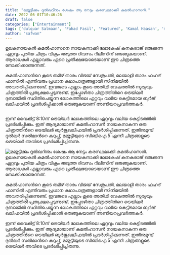 ```yaml
---
title: "മമ്മൂട്ടിക്കും ദുൽഖറിനും ശേഷം ആ നേട്ടം കരസ്ഥമാക്കി കമൽഹാസൻ."
date: 2022-06-01T10:46:26
draft: false
categories: ["Entertainment"]
tags: ['dulquar Salmaan', 'Fahad Fasil', 'Featured', 'Kamal Haasan', 'mammoottty', 'Vijay Sethupathi']
author: "safwan"
---
```


<!-- wp:paragraph -->
<p>ഉലകനായകൻ കമൽഹാസനെ നായകനാക്കി ലോകേഷ് കനകരാജ് ഒരുക്കുന്ന ഏറ്റവും പുതിയ ചിത്രം വിക്രം അടുത്ത ദിവസം റിലീസിന് ഒരുങ്ങുകയാണ്. ആരാധകർ എല്ലാവരും ഏറെ പ്രതീക്ഷയോടെയാണ് ഈ ചിത്രത്തെ നോക്കിക്കാണുന്നത്.</p>
<!-- /wp:paragraph -->

<!-- wp:paragraph -->
<p>കമൽഹാസൻറെ കൂടെ തമിഴ് താരം വിജയ് സേതുപതി, മലയാളി താരം ഫഹദ് ഫാസിൽ എന്നിവരും പ്രധാന കഥാപാത്രങ്ങളായി സിനിമയിൽ അവതരിപ്പിക്കുന്നുണ്ട്. ഇവരുടെ എല്ലാം കൂടെ അതിഥി വേഷത്തിൽ സൂര്യയും ചിത്രത്തിൽ പ്രത്യക്ഷപ്പെടുന്നുണ്ട്. ഇപ്പോഴിതാ ചിത്രത്തിൻറെ ട്രെയിലർ ദുബായിൽ സ്ഥിതിചെയ്യുന്ന ലോകത്തിലെ ഏറ്റവും വലിയ കെട്ടിടമായ ബുർജ് ഖലീഫയിൽ പ്രദർശിപ്പിക്കാൻ ഒരുങ്ങുകയാണ് അണിയറപ്രവർത്തകർ.</p>
<!-- /wp:paragraph -->

<!-- wp:image {"id":337416,"sizeSlug":"large"} -->
<figure class="wp-block-image size-large"><img src="https://cdn.boolokam.com/articles/2022/06/Vikram-posterart-674x1024.jpg" alt="" class="wp-image-337416"/></figure>
<!-- /wp:image -->

<!-- wp:paragraph -->
<p>ഇന്ന് വൈകിട്ട് 8:10ന് ട്രെയിലർ ലോകത്തിലെ ഏറ്റവും വലിയ കെട്ടിടത്തിൽ പ്രദർശിപ്പിക്കും. ഇത് ആദ്യമായാണ് കമൽഹാസൻ നായകനാകുന്ന ഒരു ചിത്രത്തിൻറെ ട്രെയിലർ ബുർജുഖലീഫയിൽ പ്രദർശിപ്പിക്കുന്നത്. ഇതിനുമുമ്പ് ദുൽഖർ സൽമാൻറെ കുറുപ്പ്, മമ്മൂട്ടിയുടെ സിബിഐ 5 എന്നീ ചിത്രങ്ങളുടെ ട്രെയിലർ അവിടെ പ്രദർശിപ്പിച്ചിരുന്നു.</p>
<!-- /wp:paragraph -->


![മമ്മൂട്ടിക്കും ദുൽഖറിനും ശേഷം ആ നേട്ടം കരസ്ഥമാക്കി കമൽഹാസൻ.](https://cdn.boolokam.com/articles/2022/06/Vikram-posterart-674x1024.jpg)ഉലകനായകൻ കമൽഹാസനെ നായകനാക്കി ലോകേഷ് കനകരാജ് ഒരുക്കുന്ന ഏറ്റവും പുതിയ ചിത്രം വിക്രം അടുത്ത ദിവസം റിലീസിന് ഒരുങ്ങുകയാണ്. ആരാധകർ എല്ലാവരും ഏറെ പ്രതീക്ഷയോടെയാണ് ഈ ചിത്രത്തെ നോക്കിക്കാണുന്നത്.

കമൽഹാസൻറെ കൂടെ തമിഴ് താരം വിജയ് സേതുപതി, മലയാളി താരം ഫഹദ് ഫാസിൽ എന്നിവരും പ്രധാന കഥാപാത്രങ്ങളായി സിനിമയിൽ അവതരിപ്പിക്കുന്നുണ്ട്. ഇവരുടെ എല്ലാം കൂടെ അതിഥി വേഷത്തിൽ സൂര്യയും ചിത്രത്തിൽ പ്രത്യക്ഷപ്പെടുന്നുണ്ട്. ഇപ്പോഴിതാ ചിത്രത്തിൻറെ ട്രെയിലർ ദുബായിൽ സ്ഥിതിചെയ്യുന്ന ലോകത്തിലെ ഏറ്റവും വലിയ കെട്ടിടമായ ബുർജ് ഖലീഫയിൽ പ്രദർശിപ്പിക്കാൻ ഒരുങ്ങുകയാണ് അണിയറപ്രവർത്തകർ.

ഇന്ന് വൈകിട്ട് 8:10ന് ട്രെയിലർ ലോകത്തിലെ ഏറ്റവും വലിയ കെട്ടിടത്തിൽ പ്രദർശിപ്പിക്കും. ഇത് ആദ്യമായാണ് കമൽഹാസൻ നായകനാകുന്ന ഒരു ചിത്രത്തിൻറെ ട്രെയിലർ ബുർജുഖലീഫയിൽ പ്രദർശിപ്പിക്കുന്നത്. ഇതിനുമുമ്പ് ദുൽഖർ സൽമാൻറെ കുറുപ്പ്, മമ്മൂട്ടിയുടെ സിബിഐ 5 എന്നീ ചിത്രങ്ങളുടെ ട്രെയിലർ അവിടെ പ്രദർശിപ്പിച്ചിരുന്നു.
